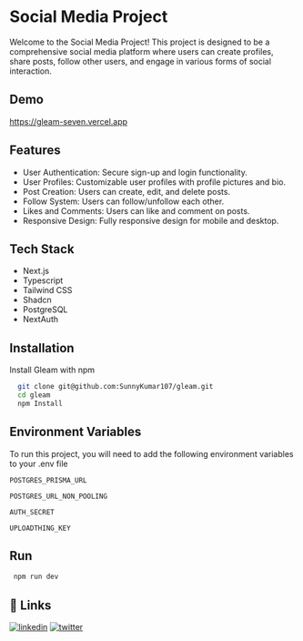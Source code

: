 # Social Media Project

Welcome to the Social Media Project! This project is designed to be a comprehensive social media platform where users can create profiles, share posts, follow other users, and engage in various forms of social interaction.

## Demo

https://gleam-seven.vercel.app

## Features

- User Authentication: Secure sign-up and login functionality.
- User Profiles: Customizable user profiles with profile pictures and bio.
- Post Creation: Users can create, edit, and delete posts.
- Follow System: Users can follow/unfollow each other.
- Likes and Comments: Users can like and comment on posts.
- Responsive Design: Fully responsive design for mobile and desktop.

## Tech Stack

- Next.js
- Typescript
- Tailwind CSS
- Shadcn
- PostgreSQL
- NextAuth

## Installation

Install Gleam with npm

```bash
  git clone git@github.com:SunnyKumar107/gleam.git
  cd gleam
  npm Install
```

## Environment Variables

To run this project, you will need to add the following environment variables to your .env file

`POSTGRES_PRISMA_URL`

`POSTGRES_URL_NON_POOLING`

`AUTH_SECRET`

`UPLOADTHING_KEY`

## Run

```bash
 npm run dev
```

## 🔗 Links

[![linkedin](https://img.shields.io/badge/linkedin-0A66C2?style=for-the-badge&logo=linkedin&logoColor=white)](https://www.linkedin.com/in/goodluck-sk/)
[![twitter](https://img.shields.io/badge/twitter-1DA1F2?style=for-the-badge&logo=twitter&logoColor=white)](https://x.com/good_luck_107?t=SycDz3ED6zwUZgpuaL_-2Q&s=09)